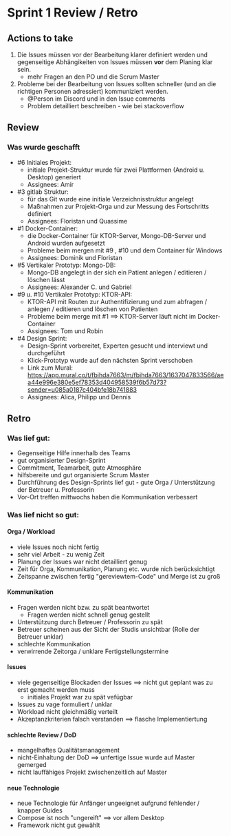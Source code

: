 # Sprint 1 Review / Retro

## Actions to take

1. Die Issues müssen vor der Bearbeitung klarer definiert werden und gegenseitige Abhängikeiten von Issues müssen **vor** dem Planing klar sein.
	- mehr Fragen an den PO und die Scrum Master
2. Probleme bei der Bearbeitung von Issues sollten schneller (und an die richtigen Personen adressiert) kommuniziert werden.
	- @Person im Discord und in den Issue comments
	- Problem detailliert beschreiben - wie bei stackoverflow

## Review

### Was wurde geschafft

- #6 Initiales Projekt: 
	- initiale Projekt-Struktur wurde für zwei Plattformen (Android u. Desktop) generiert
	- Assignees: Amir
- #3 gitlab Struktur: 
	- für das Git wurde eine initiale Verzeichnisstruktur angelegt
	- Maßnahmen zur Projekt-Orga und zur Messung des Fortschritts definiert
	- Assignees: Floristan und Quassime
- #1 Docker-Container: 
	- die Docker-Container für KTOR-Server, Mongo-DB-Server und Android wurden aufgesetzt
	- Probleme beim mergen mit #9 , #10 und dem Container für Windows
	- Assignees: Dominik und Floristan
- #5 Vertikaler Prototyp: Mongo-DB:
	- Mongo-DB angelegt in der sich ein Patient anlegen / editieren / löschen lässt
	- Assignees: Alexander C. und Gabriel
- #9 u. #10 Vertikaler Prototyp: KTOR-API:
	- KTOR-API mit Routen zur Authentifizierung und zum abfragen / anlegen / editieren und löschen von Patienten
	- Probleme beim merge mit #1 ==> KTOR-Server läuft nicht im Docker-Container
	- Assignees: Tom und Robin
- #4 Design Sprint: 
	- Design-Sprint vorbereitet, Experten gesucht und interviewt und durchgeführt
	- Klick-Prototyp wurde auf den nächsten Sprint verschoben
	- Link zum Mural: https://app.mural.co/t/fbihda7663/m/fbihda7663/1637047833566/aea44e996e380e5ef78353d404958539f6b57d73?sender=u085a0187c404bfe18b741883
	- Assignees: Alica, Philipp und Dennis

## Retro

### Was lief gut:

- Gegenseitige Hilfe innerhalb des Teams
- gut organisierter Design-Sprint
- Commitment, Teamarbeit, gute Atmosphäre
- hilfsbereite und gut organisierte Scrum Master
- Durchführung des Design-Sprints lief gut - gute Orga / Unterstützung der Betreuer u. Professorin
- Vor-Ort treffen mittwochs haben die Kommunikation verbessert
	
### Was lief nicht so gut:

#### Orga / Workload

- viele Issues noch nicht fertig
- sehr viel Arbeit - zu wenig Zeit
- Planung der Issues war nicht detailliert genug
- Zeit für Orga, Kommunikation, Planung etc. wurde nich berücksichtigt
- Zeitspanne zwischen fertig "gereviewtem-Code" und Merge ist zu groß

#### Kommunikation

- Fragen werden nicht bzw. zu spät beantwortet
	- Fragen werden nicht schnell genug gestellt
- Unterstützung durch Betreuer / Professorin zu spät
- Betreuer scheinen aus der Sicht der Studis unsichtbar (Rolle der Betreuer unklar)
- schlechte Kommunikation
- verwirrende Zeitorga / unklare Fertigstellungstermine

#### Issues

- viele gegenseitige Blockaden der Issues ==> nicht gut geplant was zu erst gemacht werden muss
	- initiales Projekt war zu spät vefügbar
- Issues zu vage formuliert / unklar
- Workload nicht gleichmäßig verteilt
- Akzeptanzkriterien falsch verstanden ==> flasche Implementiertung

#### schlechte Review / DoD

- mangelhaftes Qualitätsmanagement
- nicht-Einhaltung der DoD ==> unfertige Issue wurde auf Master gemerged
- nicht lauffähiges Projekt zwischenzeitlich auf Master

#### neue Technologie

- neue Technologie für Anfänger ungeeignet aufgrund fehlender / knapper Guides
- Compose ist noch "ungereift" ==> vor allem Desktop
- Framework nicht gut gewählt